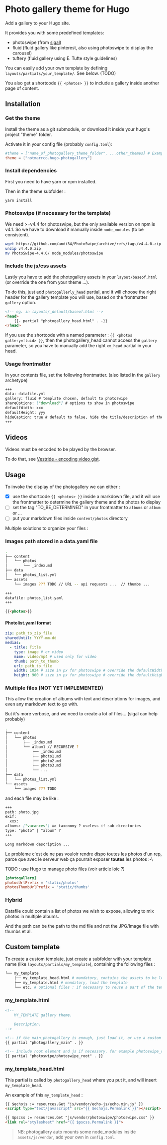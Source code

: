 # Photo gallery theme for Hugo

Add a gallery to your Hugo site.

It provides you with some predefined templates:

* photoswipe (from [sigal](https://github.com/saimn/sigal))
* fluid (fluid gallery like pinterest, also using photoswipe to display the carousel)
* tuftery (fluid gallery using E. Tufte style guidelines)

You can easily add your own template by defining `layouts/partials/your_template/`. See below. (TODO)

You also get a shortcode `{{ <photos> }}` to include a gallery inside another page of content.

## Installation

### Get the theme

Install the theme as a git submodule, or download it inside your hugo's project "theme" folder.

Activate it in your config file (probably `config.toml`):

```toml
#theme = ["name_of_photogallery_theme_folder", ...other_themes] # Example
theme = ["notmarrco.hugo-photogallery"]
```

### Install dependencies

First you need to have yarn or npm installed.

Then in the theme subfolder :

```js
yarn install
```

### Photoswipe (if necessary for the template)

We need >=v4.4 for photoswipe, but the only available version on npm is v4.1.
So we have to download it manually inside `node_modules` (to be consistent).

```sh
wget https://github.com/andi34/PhotoSwipe/archive/refs/tags/v4.4.0.zip .
unzip v4.4.0.zip
mv PhotoSwipe-4.4.0/ node_modules/photoswipe
```

### Include the js/css assets

Lastly you have to add the photogallery assets in your `layout/baseof.html` (or override the one from your theme ...).

To do this, just add `photogallerly_head` partial, and it will choose the right header
for the gallery template you will use, based on the frontmatter `gallery` option.

```html
<!-- eg. in layouts/_default/baseof.html -->
<head>
    {{- partial "photogallery_head.html" . -}}
</head>
```

If you use the shortcode with a named parameter : `{{ <photos gallery=fluid> }}`, then the photogallery_head
cannot access the `gallery` parameter, so you have to manually add the right `xx_head` partial in your head.

### Usage frontmatter

In your contents file, set the following frontmatter. (also listed in the `gallery` archetype)

```md
+++
data: datafile.yml
gallery: fluid # template chosen, default to photoswipe
shareOptions: ["download"] # options to show in photoswipe
defaultWidth: xxx
defaultHeight: yyy
hideCaption: true # default to false, hide the title/description of the image
+++
```

## Videos

Videos must be encoded to be played by the browser.

To do that, see [Vestride - encoding video gist](https://gist.github.com/Vestride/278e13915894821e1d6f).

## Usage

To invoke the display of the photogallery we can either :

* [x] use the shortcode `{{ <photos> }}` inside a markdown file, and it will use the frontmatter
  to determine the gallery theme and the photos to display
* [ ] set the tag "TO_BE_DETERMINED" in your frontmatter to `albums` or `album` or ...
* [ ] put your markdown files inside  `content/photos` directory

Multiple solutions to organize your files :

### Images path stored in a data.yaml file

```sh
.
├── content
│   └── photos
│       └── _index.md
├── data
│   └── photos_list.yml
└── assets
    └── images ??? TODO // URL -- api requests ...  // thumbs ...
```

```md
+++
datafile: photos_list.yaml
+++

{{<photos>}}
```

#### Photolist.yaml format

```yaml
zip: path_to_zip_file
sharedUntil: YYYY-mm-dd
medias:
  - title: Title
    type: image # or video
    mime: video/mp4 # used only for video
    thumb: path_to_thumb
    url: path_to_file
    width: 1024 # size in px for photoswipe # override the defaultWidth in config.toml
    height: 900 # size in px for photoswipe # override the defaultHeight in config.toml
```

### Multiple files (NOT YET IMPLEMENTED)

This allow the creation of albums with text and descriptions for images, and even
any markdown text to go with.

But it's more verbose, and we need to create a lot of files... (sigal can help probably)

```sh
.
├── content
│   └── photos
│       ├── _index.md
│       └── album1 // RECURSIVE ?
│           ├── _index.md
│           ├── photo1.md
│           ├── photo2.md
│           ├── photo3.md
│           └── ...
├── data
│   └── photos_list.yml
└── assets
    └── images ??? TODO
```

and each file may be like :

```md
+++
path: photo.jpg
exif:
  xxx:
albums: ["vacances"] => taxonomy ? useless if sub directories
type: "photo" | "album" ?
+++

Long markdown description ...

```

Le problème c'est de ne pas vouloir rendre dispo toutes les photos d'un rep, parce que avec
le serveur web ça pourrait exposer **toutes** les photos :-\

TODO : use Hugo to manage photo files (voir article loic ?)

```toml
[photogallery]
photosUrlPrefix = 'static/photos'
photosThumbUrlPrefix = 'static/thumbs'
```

### Hybrid

Datafile could contain a list of photos we wish to expose, allowing to mix photos in multiple albums.

And the path can be the path to the md file and not the JPG/Image file with thumbs et al.

## Custom template

To create a custom template, just create a subfolder with your template name (like `layouts/partials/my_template`),
containing the following files :

```sh
└── my_template
    ├── my_template_head.html # mandatory, contains the assets to be loaded in the html <head>
    ├── my_template.html # mandatory, load the template
    └── etc. # optional files : if necessary to reuse a part of the template, to be called in my_template.html
```

### my_template.html

```html
<!-- 
    MY_TEMPLATE gallery theme.

    Description.
-->

<!-- if the main_photogallery is enough, just load it, or use a custom my_template_main -->
{{ partial "photogallery_main" . }}

<!-- Include root element and js if necessary, for example photoswipe_root, or my_template_root -->
{{ partial "photoswipe/photoswipe_root" . }}
```

### my_template_head.html

This partial is called by `photogallery_head` where you put it, and will insert `my_template_head`.

An example of this `my_template_head` :

```html
{{ $echojs := resources.Get "js/vendor/echo-js/echo.min.js" }}
<script type="text/javascript" src="{{ $echojs.Permalink }}"></script>

{{ $pscss := resources.Get "js/vendor/photoswipe/photoswipe.css" }}
<link rel="stylesheet" href="{{ $pscss.Permalink }}">
```

> NB: photogallery auto mounts some node_modules inside `assets/js/vendor`, add your own
> in `config.toml`.
